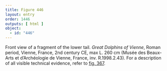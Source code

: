 ```yaml
---
title: Figure 446
layout: entry
order: 1446
outputs: [ html ]
object:
  - id: "446"
---
```


Front view of a fragment of the lower tail. *Great Dolphins of Vienne*, Roman period, Vienne, France, 2nd century CE, max L. 260 cm (Musée des Beaux-Arts et d’Archéologie de Vienne, France, inv. R.1998.2.43). For a description of all visible technical evidence, refer to [fig. 367](/visual-atlas/367/).
